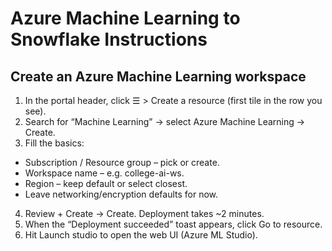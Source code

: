 # Azure Machine Learning to Snowflake Instructions


## Create an Azure Machine Learning workspace
1. In the portal header, click ☰ > Create a resource (first tile in the row you see).
2. Search for “Machine Learning” → select Azure Machine Learning → Create.
3. Fill the basics:
  - Subscription / Resource group – pick or create.
  - Workspace name – e.g. college-ai-ws.
  - Region – keep default or select closest.
  - Leave networking/encryption defaults for now.
4. Review + Create → Create. Deployment takes ~2 minutes.
5. When the “Deployment succeeded” toast appears, click Go to resource.
6. Hit Launch studio to open the web UI (Azure ML Studio). 

## 
